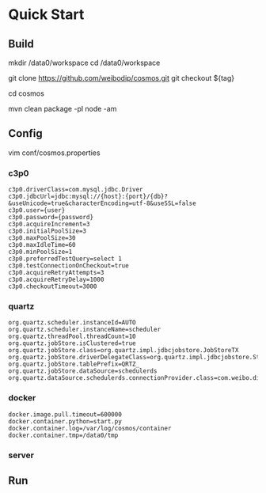 # Quick Start

## Build
   
mkdir /data0/workspace
cd /data0/workspace

git clone https://github.com/weibodip/cosmos.git
git checkout ${tag}

cd cosmos

mvn clean package -pl node -am

## Config

vim conf/cosmos.properties

### c3p0

```text
c3p0.driverClass=com.mysql.jdbc.Driver
c3p0.jdbcUrl=jdbc:mysql://{host}:{port}/{db}?&useUnicode=true&characterEncoding=utf-8&useSSL=false
c3p0.user={user}
c3p0.password={password}
c3p0.acquireIncrement=3
c3p0.initialPoolSize=3
c3p0.maxPoolSize=30
c3p0.maxIdleTime=60
c3p0.minPoolSize=1
c3p0.preferredTestQuery=select 1
c3p0.testConnectionOnCheckout=true
c3p0.acquireRetryAttempts=3
c3p0.acquireRetryDelay=1000
c3p0.checkoutTimeout=3000

```

### quartz

```text
org.quartz.scheduler.instanceId=AUTO
org.quartz.scheduler.instanceName=scheduler
org.quartz.threadPool.threadCount=10
org.quartz.jobStore.isClustered=true
org.quartz.jobStore.class=org.quartz.impl.jdbcjobstore.JobStoreTX
org.quartz.jobStore.driverDelegateClass=org.quartz.impl.jdbcjobstore.StdJDBCDelegate
org.quartz.jobStore.tablePrefix=QRTZ_
org.quartz.jobStore.dataSource=schedulerds
org.quartz.dataSource.schedulerds.connectionProvider.class=com.weibo.dip.cosmos.node.quartz.QuartzConnectionProvider
```

### docker

```text
docker.image.pull.timeout=600000
docker.container.python=start.py
docker.container.log=/var/log/cosmos/container
docker.container.tmp=/data0/tmp
```

### server

## Run

